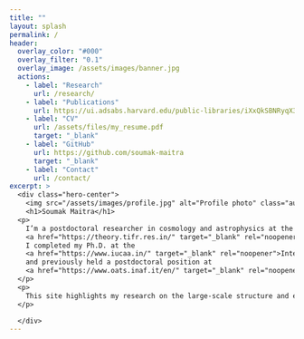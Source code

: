 ```yaml
---
title: ""
layout: splash
permalink: /
header:
  overlay_color: "#000"
  overlay_filter: "0.1"
  overlay_image: /assets/images/banner.jpg
  actions:
    - label: "Research"
      url: /research/
    - label: "Publications"
      url: https://ui.adsabs.harvard.edu/public-libraries/iXxQkSBNRyqX3YxHeLm5JQ
    - label: "CV"
      url: /assets/files/my_resume.pdf
      target: "_blank"
    - label: "GitHub"
      url: https://github.com/soumak-maitra
      target: "_blank"
    - label: "Contact"
      url: /contact/
excerpt: >
  <div class="hero-center">
    <img src="/assets/images/profile.jpg" alt="Profile photo" class="author__avatar" />
    <h1>Soumak Maitra</h1>
  <p>
    I’m a postdoctoral researcher in cosmology and astrophysics at the
    <a href="https://theory.tifr.res.in/" target="_blank" rel="noopener">Department of Theoretical Physics, Tata Institute of Fundamental Research (TIFR)</a>, Mumbai.
    I completed my Ph.D. at the
    <a href="https://www.iucaa.in/" target="_blank" rel="noopener">Inter-University Centre for Astronomy and Astrophysics (IUCAA)</a>, Pune,
    and previously held a postdoctoral position at
    <a href="https://www.oats.inaf.it/en/" target="_blank" rel="noopener">INAF – Osservatorio Astronomico di Trieste</a>.
  </p>
  <p>
    This site highlights my research on the large-scale structure and early Universe—especially the Epoch of Reionization—along with my publications, CV, and ways to get in touch.
  </p>

  </div>
---
```

